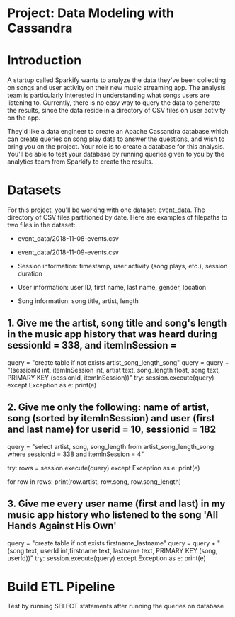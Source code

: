 # Project: Data Modeling with Cassandra

# Introduction
A startup called Sparkify wants to analyze the data they've been collecting on songs and user activity on their new music streaming app. The analysis team is particularly interested in understanding what songs users are listening to. Currently, there is no easy way to query the data to generate the results, since the data reside in a directory of CSV files on user activity on the app.

They'd like a data engineer to create an Apache Cassandra database which can create queries on song play data to answer the questions, and wish to bring you on the project. Your role is to create a database for this analysis. You'll be able to test your database by running queries given to you by the analytics team from Sparkify to create the results.
# Datasets
For this project, you'll be working with one dataset: event_data. The directory of CSV files partitioned by date. Here are examples of filepaths to two files in the dataset:
+ event_data/2018-11-08-events.csv
+ event_data/2018-11-09-events.csv

+ Session information: timestamp, user activity (song plays, etc.), session duration
+ User information: user ID, first name, last name, gender, location
+ Song information: song title, artist, length

## 1. Give me the artist, song title and song's length in the music app history that was heard during  sessionId = 338, and itemInSession  = 

query = "create table if not exists artist_song_length_song"
query = query + "(sessionId int, itemInSession int, artist text, song_length float, song text, PRIMARY KEY (sessionId, itemInSession))"
try:
    session.execute(query)
except Exception as e:
    print(e)


## 2. Give me only the following: name of artist, song (sorted by itemInSession) and user (first and last name) for userid = 10, sessionid = 182

query = "select artist, song, song_length from artist_song_length_song where sessionId = 338 and itemInSession = 4"

try:
    rows = session.execute(query)
except Exception as e:
    print(e)
    
for row in rows:
    print(row.artist, row.song, row.song_length)   
## 3. Give me every user name (first and last) in my music app history who listened to the song 'All Hands Against His Own'

query = "create table if not exists firstname_lastname"
query = query + "(song text, userId int,firstname text, lastname text, PRIMARY KEY (song, userId))"
try:
    session.execute(query)
except Exception as e:
    print(e)
# Build ETL Pipeline
Test by running SELECT statements after running the queries on database